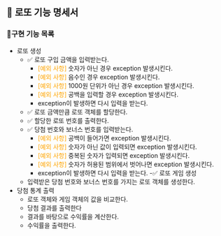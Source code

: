 ## 🎰 로또 기능 명세서

### 📃구현 기능 목록
- 로또 생성
  - ✅ 로또 구입 금액을 입력받는다.
    - <span style="color:orange">[예외 사항]</span> 숫자가 아닌 경우 exception 발생시킨다.
    - <span style="color:orange">[예외 사항]</span> 음수인 경우 exception 발생시킨다.
    - <span style="color:orange">[예외 사항]</span> 1000원 단위가 아닌 경우 exception 발생시킨다.
    - <span style="color:orange">[예외 사항]</span> 공백을 입력할 경우 exception 발생시킨다.
    - exception이 발생하면 다시 입력을 받는다.
  - ✅ 로또 금액만큼 로또 객체를 할당한다.
  - ✅ 할당한 로또 번호를 출력한다.
  - ✅ 당첨 번호와 보너스 번호를 입력받는다.
    - <span style="color:orange">[예외 사항]</span> 공백이 들어가면 exception 발생시킨다.
    - <span style="color:orange">[예외 사항]</span> 숫자가 아닌 값이 입력되면 exception 발생시킨다.
    - <span style="color:orange">[예외 사항]</span> 중복된 숫자가 입력되면 exception 발생시킨다.
    - <span style="color:orange">[예외 사항]</span> 숫자가 허용된 범위에서 벗어나면 exception 발생시킨다.
    - exception이 발생하면 다시 입력을 받는다.
-✅ 로또 게임 생성
  - 입력받은 당첨 번호와 보너스 번호를 가지는 로또 객체를 생성한다.
- 당첨 통계 출력
  - 로또 객체와 게임 객체의 값을 비교한다.
  - 당첨 결과를 출력한다
  - 결과를 바탕으로 수익률을 계산한다.
  - 수익률을 출력한다.